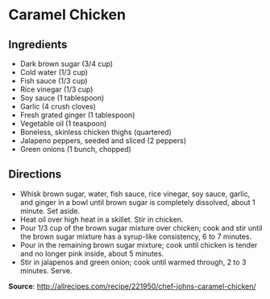 # Caramel Chicken

## Ingredients
* Dark brown sugar (3/4 cup)
* Cold water (1/3 cup)
* Fish sauce (1/3 cup)
* Rice vinegar (1/3 cup)
* Soy sauce (1 tablespoon)
* Garlic (4 crush cloves)
* Fresh grated ginger (1 tablespoon)
* Vegetable oil (1 teaspoon)
* Boneless, skinless chicken thighs (quartered)
* Jalapeno peppers, seeded and sliced (2 peppers)
* Green onions (1 bunch, chopped)

## Directions
* Whisk brown sugar, water, fish sauce, rice vinegar, soy sauce, garlic, and ginger in a bowl until brown sugar is completely dissolved, about 1 minute. Set aside.
* Heat oil over high heat in a skillet. Stir in chicken.
* Pour 1/3 cup of the brown sugar mixture over chicken; cook and stir until the brown sugar mixture has a syrup-like consistency, 6 to 7 minutes.
* Pour in the remaining brown sugar mixture; cook until chicken is tender and no longer pink inside, about 5 minutes.
* Stir in jalapenos and green onion; cook until warmed through, 2 to 3 minutes. Serve. 






**Source**: http://allrecipes.com/recipe/221950/chef-johns-caramel-chicken/

